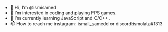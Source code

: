 - 👋 Hi, I’m @ismisamed
- 👀 I’m interested in coding and playing FPS games.
- 🌱 I’m currently learning JavaScript and C/C++ .
- 📫 How to reach me instagram: ismail_samedd or discord:ismolata#1313

<!---
ismisamed/ismisamed is a ✨ special ✨ repository because its `README.md` (this file) appears on your GitHub profile.
You can click the Preview link to take a look at your changes.
--->
